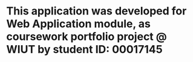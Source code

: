 # This application was developed for Web Application module, as coursework portfolio project @ WIUT by student ID: 00017145
